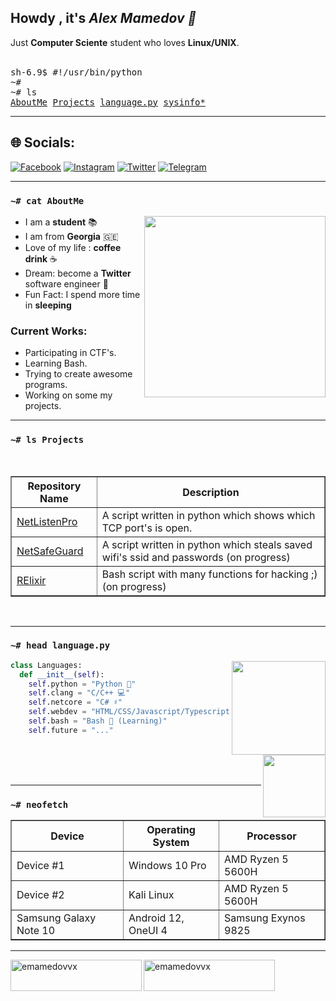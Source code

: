 <h2>Howdy , it's <i>Alex Mamedov 👋</i></h2>
Just <b>Computer Sciente</b> student who loves <b>Linux/UNIX</b>.
<br /><br />

<pre>
sh-6.9$ #!/usr/bin/python
~#
~# ls
<a href="#-cat-AboutMe">AboutMe</a> <a href="#-ls-projects">Projects</a> <a href="#-head-languagepy">language.py</a> <a href="#-sysinfo">sysinfo*</a>
</pre>

<hr />

## 🌐 Socials:
[![Facebook](https://img.shields.io/badge/Facebook-%231877F2.svg?style=for-the-badge&logo=Facebook&logoColor=white)](https://facebook.com/emamedovvx) [![Instagram](https://img.shields.io/badge/Instagram-%23E4405F.svg?style=for-the-badge&logo=Instagram&logoColor=white)](https://instagram.com/emamedovvx) [![Twitter](https://img.shields.io/badge/Twitter-%231DA1F2.svg?style=for-the-badge&logo=Twitter&logoColor=white)](https://twitter.com/emamedovvx) [![Telegram](https://img.shields.io/badge/Telegram-2CA5E0?style=for-the-badge&logo=telegram&logoColor=white)](https://t.me/emamedovvx)

<hr />

### `~# cat AboutMe`
<a href="#"><img align="right" height=290 src="assets/tux.svg"></a>

- I am a **student** 📚
- I am from **Georgia** 🇬🇪 
- Love of my life : **coffee drink** ☕
- Dream: become a **Twitter** software engineer 💸
- Fun Fact: I spend more time in **sleeping**

### Current Works:
- Participating in CTF's.
- Learning Bash.
- Trying to create awesome programs.
- Working on some my projects.
<hr />

### `~# ls Projects`
<br>
<table border="1">
    <tr>
        <th>Repository Name</th>
        <th>Description</th>
    </tr>
    <tr>
        <td><a href="https://github.com/alexemployed/NetListenPro">NetListenPro</a></td>
        <td>A script written in python which shows which TCP port's is open.</td>
    </tr>
    <tr>
        <td><a href="https://github.com/alexemployed/NetSafeGuard">NetSafeGuard</a></td>
        <td>A script written in python which steals saved wifi's ssid and passwords (on progress)</td>
    </tr>
    <tr>
        <td><a href="https://github.com/alexemployed/Elixir">RElixir</a></td>
        <td>Bash script with many functions for hacking ;) (on progress)</td>
    </tr>
</table>

<br/>

<!-- Languages -->
<hr />

### `~# head language.py`
<a href="#"><img align="right" height=150 src="https://github-readme-stats.vercel.app/api?username=alexemployed&theme=synthwave&show_icons=true"></a>

```python
class Languages:
  def __init__(self):
    self.python = "Python 🐍"
    self.clang = "C/C++ 💻"
    self.netcore = "C# ♯"
    self.webdev = "HTML/CSS/Javascript/Typescript 🌐"
    self.bash = "Bash 🔩 (Learning)"
    self.future = "..."
```
<br>
<a href="#"><img align="right" height=100 src="https://github-readme-stats.vercel.app/api/top-langs/?username=alexemployed&layout=compact&theme=react&hide=html,css&hide_border=true&card_width=380&hide_title=true&langs_count=6"></a><br>

<br/>
<hr />

<!-- System Info -->
### `~# neofetch`
<table border="1">
  <tr>
    <th>Device</th>
    <th>Operating System</th>
    <th>Processor</th>
  </tr>
  <tr>
    <td>Device #1</td>
    <td>Windows 10 Pro</td>
    <td>AMD Ryzen 5 5600H</td>
  </tr>
  <tr>
    <td>Device #2</td>
    <td>Kali Linux</td>
    <td>AMD Ryzen 5 5600H</td>
  </tr>
  <tr>
    <td>Samsung Galaxy Note 10</td>
    <td>Android 12, OneUI 4</td>
    <td>Samsung Exynos 9825</td>
  </tr>
</table>
<hr />

<p><a href="https://www.buymeacoffee.com/emamedovvx"> <img align="left" src="https://cdn.buymeacoffee.com/buttons/v2/default-yellow.png" height="50" width="210" alt="emamedovvx" /></a><a href="https://ko-fi.com/emamedovvx"> <img align="left" src="https://cdn.ko-fi.com/cdn/kofi3.png?v=3" height="50" width="210" alt="emamedovvx" /></a></p><br><br>
